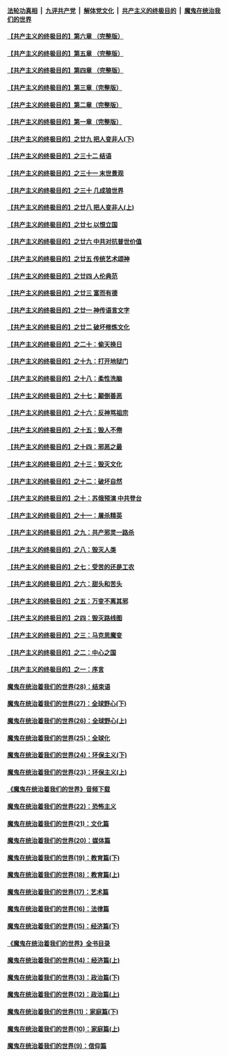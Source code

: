 ####  [法轮功真相](../../../../basic/blob/master/README.md?t=09211726) &nbsp;|&nbsp; [九评共产党](../../../../9ping.md/blob/master/README.md?t=09211726) &nbsp;|&nbsp; [解体党文化](../../../../jtdwh.md/blob/master/README.md?t=09211726)  &nbsp;|&nbsp; [共产主义的终极目的](../../../../gczydzjmd.md/blob/master/README.md?t=09211726) &nbsp;|&nbsp; [魔鬼在统治我们的世界](../../../../mgztzwmdsj.md/blob/master/README.md?t=09211726) 

#### [【共产主义的终极目的】第六章 （完整版）](../pages/nsc422/n11428913.md?t=09211726) 

#### [【共产主义的终极目的】第五章 （完整版）](../pages/nsc422/n11428912.md?t=09211726) 

#### [【共产主义的终极目的】第四章 （完整版）](../pages/nsc422/n11428907.md?t=09211726) 

#### [【共产主义的终极目的】第三章（完整版）](../pages/nsc422/n11428848.md?t=09211726) 

#### [【共产主义的终极目的】第二章（完整版）](../pages/nsc422/n11428831.md?t=09211726) 

#### [【共产主义的终极目的】第一章（完整版）](../pages/nsc422/n11417651.md?t=09211726) 

#### [【共产主义的终极目的】之廿九 把人变非人(下)](../pages/nsc422/n11344140.md?t=09211726) 

#### [【共产主义的终极目的】之三十二 结语](../pages/nsc422/n11360535.md?t=09211726) 

#### [【共产主义的终极目的】之三十一 末世景观](../pages/nsc422/n11351129.md?t=09211726) 

#### [【共产主义的终极目的】之三十 几成狼世界](../pages/nsc422/n11348280.md?t=09211726) 

#### [【共产主义的终极目的】之廿八 把人变非人(上)](../pages/nsc422/n11340492.md?t=09211726) 

#### [【共产主义的终极目的】之廿七 以恨立国](../pages/nsc422/n11336944.md?t=09211726) 

#### [【共产主义的终极目的】之廿六 中共对抗普世价值](../pages/nsc422/n11324785.md?t=09211726) 

#### [【共产主义的终极目的】之廿五 传统艺术颂神](../pages/nsc422/n11296396.md?t=09211726) 

#### [【共产主义的终极目的】之廿四 人伦典范](../pages/nsc422/n11296397.md?t=09211726) 

#### [【共产主义的终极目的】之廿三 富而有德](../pages/nsc422/n11283598.md?t=09211726) 

#### [【共产主义的终极目的】之廿一 神传语言文字](../pages/nsc422/n11263265.md?t=09211726) 

#### [【共产主义的终极目的】之廿二 破坏修炼文化](../pages/nsc422/n11245728.md?t=09211726) 

#### [【共产主义的终极目的】之二十：偷天换日](../pages/nsc422/n11238846.md?t=09211726) 

#### [【共产主义的终极目的】之十九：打开地狱门](../pages/nsc422/n11206376.md?t=09211726) 

#### [【共产主义的终极目的】之十八：柔性洗脑](../pages/nsc422/n11199994.md?t=09211726) 

#### [【共产主义的终极目的】之十七：颠倒善恶](../pages/nsc422/n11179782.md?t=09211726) 

#### [【共产主义的终极目的】之十六：反神骂祖宗](../pages/nsc422/n11166798.md?t=09211726) 

#### [【共产主义的终极目的】之十五：毁人不倦](../pages/nsc422/n11166792.md?t=09211726) 

#### [【共产主义的终极目的】之十四：邪恶之最](../pages/nsc422/n11150249.md?t=09211726) 

#### [【共产主义的终极目的】之十三：毁灭文化](../pages/nsc422/n11135227.md?t=09211726) 

#### [【共产主义的终极目的】之十二：破坏自然](../pages/nsc422/n11135214.md?t=09211726) 

#### [【共产主义的终极目的】之十：苏俄预演 中共登台](../pages/nsc422/n11118424.md?t=09211726) 

#### [【共产主义的终极目的】之十一：屠杀精英](../pages/nsc422/n11118442.md?t=09211726) 

#### [【共产主义的终极目的】之九：共产邪灵一路杀](../pages/nsc422/n11114139.md?t=09211726) 

#### [【共产主义的终极目的】之八：毁灭人类](../pages/nsc422/n11108503.md?t=09211726) 

#### [【共产主义的终极目的】之七：受苦的还是工农](../pages/nsc422/n11101809.md?t=09211726) 

#### [【共产主义的终极目的】之六：甜头和苦头](../pages/nsc422/n11096971.md?t=09211726) 

#### [【共产主义的终极目的】之五：万变不离其邪](../pages/nsc422/n11091285.md?t=09211726) 

#### [【共产主义的终极目的】之四：毁灭路线图](../pages/nsc422/n11086284.md?t=09211726) 

#### [【共产主义的终极目的】之三：马克思魔变](../pages/nsc422/n11061941.md?t=09211726) 

#### [【共产主义的终极目的】之二：中心之国](../pages/nsc422/n11047728.md?t=09211726) 

#### [【共产主义的终极目的】之一：序言](../pages/nsc422/n11086077.md?t=09211726) 

#### [魔鬼在统治着我们的世界(28)：结束语](../pages/nsc422/n10936246.md?t=09211726) 

#### [魔鬼在统治着我们的世界(27)：全球野心(下)](../pages/nsc422/n10928319.md?t=09211726) 

#### [魔鬼在统治着我们的世界(26)：全球野心(上)](../pages/nsc422/n10900318.md?t=09211726) 

#### [魔鬼在统治着我们的世界(25)：全球化](../pages/nsc422/n10788205.md?t=09211726) 

#### [魔鬼在统治着我们的世界(24)：环保主义(下)](../pages/nsc422/n10695307.md?t=09211726) 

#### [魔鬼在统治着我们的世界(23)：环保主义(上)](../pages/nsc422/n10688613.md?t=09211726) 

#### [《魔鬼在统治着我们的世界》音频下载](../pages/nsc422/n10635553.md?t=09211726) 

#### [魔鬼在统治着我们的世界(22)：恐怖主义](../pages/nsc422/n10614727.md?t=09211726) 

#### [魔鬼在统治着我们的世界(21)：文化篇](../pages/nsc422/n10597706.md?t=09211726) 

#### [魔鬼在统治着我们的世界(20)：媒体篇](../pages/nsc422/n10586579.md?t=09211726) 

#### [魔鬼在统治着我们的世界(19)：教育篇(下)](../pages/nsc422/n10564808.md?t=09211726) 

#### [魔鬼在统治着我们的世界(18)：教育篇(上)](../pages/nsc422/n10526970.md?t=09211726) 

#### [魔鬼在统治着我们的世界(17)：艺术篇](../pages/nsc422/n10499093.md?t=09211726) 

#### [魔鬼在统治着我们的世界(16)：法律篇](../pages/nsc422/n10485969.md?t=09211726) 

#### [魔鬼在统治着我们的世界(15)：经济篇(下)](../pages/nsc422/n10469975.md?t=09211726) 

#### [《魔鬼在统治着我们的世界》全书目录](../pages/nsc422/n10464261.md?t=09211726) 

#### [魔鬼在统治着我们的世界(14)：经济篇(上)](../pages/nsc422/n10457370.md?t=09211726) 

#### [魔鬼在统治着我们的世界(13)：政治篇(下)](../pages/nsc422/n10448270.md?t=09211726) 

#### [魔鬼在统治着我们的世界(12)：政治篇(上)](../pages/nsc422/n10444576.md?t=09211726) 

#### [魔鬼在统治着我们的世界(11)：家庭篇(下)](../pages/nsc422/n10440961.md?t=09211726) 

#### [魔鬼在统治着我们的世界(10)：家庭篇(上)](../pages/nsc422/n10435448.md?t=09211726) 

#### [魔鬼在统治着我们的世界(9)：信仰篇](../pages/nsc422/n10432159.md?t=09211726) 

